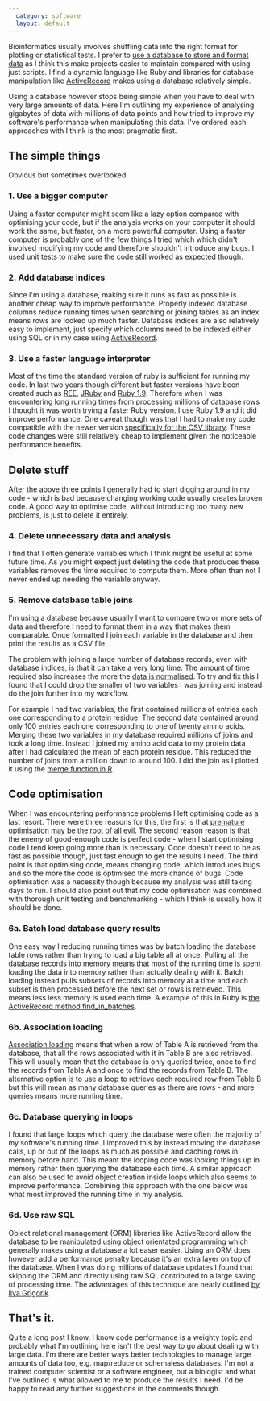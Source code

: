 ```yaml
---
  category: software
  layout: default
---
```

Bioinformatics usually involves shuffling data into the right format for plotting or statistical tests. I prefer to [use a database to store and format data][database] as I think this make projects easier to maintain compared with using just scripts. I find a dynamic language like Ruby and libraries for database manipulation like [ActiveRecord][ar] makes using a database relatively simple.

Using a database however stops being simple when you have to deal with very large amounts of data. Here I'm outlining my experience of analysing gigabytes of data with millions of data points and how tried to improve my software's performance when manipulating this data. I've ordered each approaches with I think is the most pragmatic first.

## The simple things

Obvious but sometimes overlooked.

### 1. Use a bigger computer

Using a faster computer might seem like a lazy option compared with optimising your code, but if the analysis works on your computer it should work the same, but faster, on a more powerful computer. Using a faster computer is probably one of the few things I tried which which didn't involved modifying my code and therefore shouldn't introduce any bugs. I used unit tests to make sure the code still worked as expected though.

### 2. Add database indices

Since I'm using a database, making sure it runs as fast as possible is another cheap way to improve performance. Properly indexed database columns reduce running times when searching or joining tables as an index means rows are looked up much faster. Database indices are also relatively easy to implement, just specify which columns need to be indexed either using SQL or in my case using [ActiveRecord][ar_index].

### 3. Use a faster language interpreter

Most of the time the standard version of ruby is sufficient for running my code. In last two years though different but faster versions have been created such as [REE][ree], [JRuby][jruby] and [Ruby 1.9][ruby19]. Therefore when I was encountering long running times from processing millions of database rows I thought it was worth trying a faster Ruby version. I use Ruby 1.9 and it did improve performance. One caveat though was that I had to make my code compatible with the newer version [specifically for the CSV library][csv]. These code changes were still relatively cheap to implement given the noticeable performance benefits.

## Delete stuff

After the above three points I generally had to start digging around in my code - which is bad because changing working code usually creates broken code. A good way to optimise code, without introducing too many new problems, is just to delete it entirely.

### 4. Delete unnecessary data and analysis

I find that I often generate variables which I think might be useful at some future time. As you might expect just deleting the code that produces these variables removes the time required to compute them. More often than not I never ended up needing the variable anyway.

### 5. Remove database table joins

I'm using a database because usually I want to compare two or more sets of data and therefore I need to format them in a way that makes them comparable. Once formatted I join each variable in the database and then print the results as a CSV file.

The problem with joining a large number of database records, even with database indices, is that it can take a very long time. The amount of time required also increases the more the [data is normalised][norm]. To try and fix this I found that I could drop the smaller of two variables I was joining and instead do the join further into my workflow.

For example I had two variables, the first contained millions of entries each one corresponding to a protein residue. The second data contained around only 100 entries each one corresponding to one of twenty amino acids. Merging these two variables in my database required millions of joins and took a long time. Instead I joined my amino acid data to my protein data after I had calculated the mean of each protein residue. This reduced the number of joins from a million down to around 100. I did the join as I plotted it using the [merge function in R][merge].

## Code optimisation

When I was encountering performance problems I left optimising code as a last resort. There were three reasons for this, the first is that [premature optimisation may be the root of all evil][premature]. The second reason reason is that the enemy of good-enough code is perfect code - when I start optimising code I tend keep going more than is necessary. Code doesn't need to be as fast as possible though, just fast enough to get the results I need. The third point is that optimising code, means changing code, which introduces bugs and so the more the code is optimised the more chance of bugs. Code optimisation was a necessity though because my analysis was still taking days to run. I should also point out that my code optimisation was combined with thorough unit testing and benchmarking - which I think is usually how it should be done.

### 6a. Batch load database query results

One easy way I reducing running times was by batch loading the database table rows rather than trying to load a big table all at once. Pulling all the database records into memory means that most of the running time is spent loading the data into memory rather than actually dealing with it. Batch loading instead pulls subsets of records into memory at a time and each subset is then processed before the next set or rows is retrieved. This means less less memory is used each time. A example of this in Ruby is [the ActiveRecord method find_in_batches][batches]. 

### 6b. Association loading

[Association loading][assoc] means that when a row of Table A is retrieved from the database, that all the rows associated with it in Table B are also retrieved. This will usually mean that the database is only queried twice, once to find the records from Table A and once to find the records from Table B. The alternative option is to use a loop to retrieve each required row from Table B but this will mean as many database queries as there are rows - and more queries means more running time.

### 6c. Database querying in loops

I found that large loops which query the database were often the majority of my software's running time. I improved this by instead moving the database calls, up or out of the loops as much as possible and caching rows in memory before hand. This meant the looping code was looking things up in memory rather then querying the database each time. A similar approach can also be used to avoid object creation inside loops which also seems to improve performance. Combining this approach with the one below was what most improved the running time in my analysis.

### 6d. Use raw SQL

Object relational management (ORM) libraries like ActiveRecord allow the database to be manipulated using object orientated programming which generally makes using a database a lot easer easier. Using an ORM does however add a performance penalty because it's an extra layer on top of the database. When I was doing millions of database updates I found that skipping the ORM and directly using raw SQL contributed to a large saving of processing time. The advantages of this technique are neatly outlined [by Ilya Grigorik][ilya].

## That's it.

Quite a long post I know. I know code performance is a weighty topic and probably what I'm outlining here isn't the best way to go about dealing with large data. I'm there are better ways better technologies to manage large amounts of data too, e.g. map/reduce or schemaless databases. I'm not a trained computer scientist or a software engineer, but a biologist and what I've outlined is what allowed to me to produce the results I need. I'd be happy to read any further suggestions in the comments though.

[ar]: http://ar.rubyonrails.org/
[database]: http://www.bioinformaticszen.com/software/using_a_database/
[ar_index]: http://api.rubyonrails.org/classes/ActiveRecord/ConnectionAdapters/SchemaStatements.html#M001911
[ree]: http://www.rubyenterpriseedition.com/
[jruby]: http://jruby.org/
[ruby19]: http://www.ruby-lang.org/en/news/2009/07/20/ruby-1-9-1-p243-released/
[csv]: http://blog.grayproductions.net/articles/getting_code_ready_for_ruby_19
[norm]: http://en.wikipedia.org/wiki/Database_normalization
[merge]: http://wiki.r-project.org/rwiki/doku.php?id=tips:data-frames:merge
[premature]: http://fetter.org/optimization.html
[batches]: http://ryandaigle.com/articles/2009/2/23/what-s-new-in-edge-rails-batched-find
[assoc]: http://guides.rubyonrails.org/active_record_querying.html#eager-loading-associations
[ilya]: http://www.igvita.com/2007/10/29/boosting-activerecord-performance/
